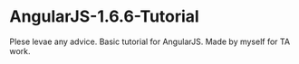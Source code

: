 # AngularJS-1.6.6-Tutorial

Plese levae any advice. Basic tutorial for AngularJS. Made by myself for TA work.
